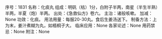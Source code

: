 序号：1831
名称：化痰丸
组成：明矾（枯）1分，白附子半两，南星（半生半熟）半两，半夏（炮）半两。
出处：《急救仙方》卷六。
主治：诸般咳嗽。
加减：None
功效：化痰。
用法用量：每服20-30丸。食后生姜汤送下。
制备方法：上为末，姜汁煮糊为丸，如梧桐子大。
临床应用：None
各家论述：None
用药禁忌：None
附注：None
